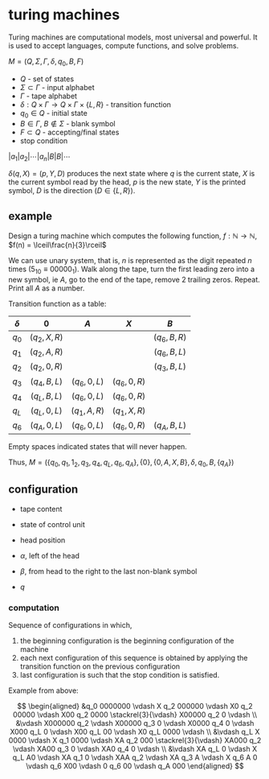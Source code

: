 # turing machines

Turing machines are computational models, most universal and powerful. It is used to accept languages, compute functions, and solve problems.

$M = (Q, \Sigma, \Gamma, \delta, q_0, B, F)$

- $Q$ - set of states
- $\Sigma \subset \Gamma$ - input alphabet
- $\Gamma$ - tape alphabet
- $\delta: Q \times \Gamma \to Q \times \Gamma \times \{L, R\}$ - transition function
- $q_0 \in Q$ - initial state
- $B \in \Gamma$, $B \notin \Sigma$ - blank symbol
- $F \subset Q$ - accepting/final states
- stop condition

|$a_1$|$a_2$|$\cdots$|$a_n$|$B$|$B$|$\cdots$

$\delta(q, X) = (p, Y, D)$ produces the next state where $q$ is the current state, $X$ is the current symbol read by the head, $p$ is the new state, $Y$ is the printed symbol, $D$ is the direction ($D \in \{L, R\}$).

## example

Design a turing machine which computes the following function, $f : \mathbb N \to \mathbb N$, $f(n) = \lceil\frac{n}{3}\rceil$

We can use unary system, that is, $n$ is represented as the digit repeated $n$ times ($5_{10} \equiv 00000_1$). Walk along the tape, turn the first leading zero into a new symbol, ie $A$, go to the end of the tape, remove 2 trailing zeros. Repeat. Print all $A$ as a number.

Transition function as a table:

| $\delta$ |      $0$      |      $A$      |      $X$      |      $B$      |
| -------- | :-----------: | :-----------: | :-----------: | :-----------: |
| $q_0$    | $(q_2, X, R)$ |               |               | $(q_6, B, R)$ |
| $q_1$    | $(q_2, A, R)$ |               |               | $(q_6, B, L)$ |
| $q_2$    | $(q_2, 0, R)$ |               |               | $(q_3, B, L)$ |
| $q_3$    | $(q_4, B, L)$ | $(q_6, 0, L)$ | $(q_6, 0, R)$ |               |
| $q_4$    | $(q_L, B, L)$ | $(q_6, 0, L)$ | $(q_6, 0, R)$ |               |
| $q_L$    | $(q_L, 0, L)$ | $(q_1, A, R)$ | $(q_1, X, R)$ |               |
| $q_6$    | $(q_A, 0, L)$ | $(q_6, 0, L)$ | $(q_6, 0, R)$ | $(q_A, B, L)$ |

Empty spaces indicated states that will never happen.

Thus, $M = (\{q_0, q_1, 1_2, q_3, q_4, q_L, q_6, q_A\}, \{0\}, \{0, A, X, B\}, \delta, q_0, B, \{q_A\})$

## configuration

- tape content
- state of control unit
- head position

- $\alpha$, left of the head
- $\beta$, from head to the right to the last non-blank symbol
- $q$

### computation

Sequence of configurations in which,

1. the beginning configuration is the beginning configuration of the machine
2. each next configuration of this sequence is obtained by applying the transition function on the previous configuration
3. last configuration is such that the stop condition is satisfied.

Example from above:

$$
\begin{aligned}
	&q_0 0000000 \vdash X q_2 000000 \vdash X0 q_2 00000 \vdash X00 q_2 0000 \stackrel{3}{\vdash} X00000 q_2 0 \vdash \\
	&\vdash X000000 q_2 \vdash X00000 q_3 0 \vdash X0000 q_4 0 \vdash X000 q_L 0 \vdash X00 q_L 00 \vdash X0 q_L 0000 \vdash \\
	&\vdash q_L X 0000 \vdash X q_1 0000 \vdash XA q_2 000 \stackrel{3}{\vdash} XA000 q_2 \vdash XA00 q_3 0 \vdash XA0 q_4 0 \vdash \\
	&\vdash XA q_L 0 \vdash X q_L A0 \vdash XA q_1 0 \vdash XAA q_2 \vdash XA q_3 A \vdash X q_6 A 0 \vdash q_6 X00 \vdash 0 q_6 00 \vdash q_A 000
\end{aligned}
$$

<!--
HOMEWORK:
	design a turing machine whether a given binary word (non empty):
	A) is divisible by 2
	B) is divisible by 4
	C) is divisible by 8
-->
